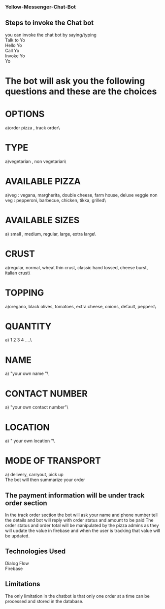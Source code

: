 ### Yellow-Messenger-Chat-Bot
## Steps to invoke the Chat bot
you can invoke the chat bot by saying/typing\
Talk to Yo\
Hello Yo\
Call Yo\
Invoke Yo\
Yo
# The bot will ask you the following questions  and these are the choices
# OPTIONS
a)order pizza , track order\
# TYPE
a)vegetarian , non vegetarian\
# AVAILABLE PIZZA
a)veg : vegana, margherita, double cheese, farm house, deluxe veggie non veg : pepperoni, barbecue, chicken, tikka, grilled\
# AVAILABLE SIZES
a) small , medium, regular, large, extra large\
# CRUST
a)regular, normal, wheat thin crust, classic hand tossed, cheese burst, italian crust\
# TOPPING
a)oregano, black olives, tomatoes, extra cheese, onions, default, peppers\
# QUANTITY
a) 1 2 3 4 ....\
# NAME
a) "your own name "\
# CONTACT NUMBER
a) "your own contact number"\
# LOCATION
a) " your own location "\
# MODE OF TRANSPORT
a) delivery, carryout, pick up\
The bot will then summarize your order
## The payment information will be under track order section
In the track order section the bot will ask your name and phone number tell the details and bot will reply with order status and amount to be paid
The order status and order total will be manipulated by the pizza admins as they will update the value in firebase and when the user is tracking that value will be updated.
 
## Technologies Used
Dialog Flow\
Firebase
 
## Limitations
The only limitation in the chatbot is that only one order at a time can be processed and stored in the database.

